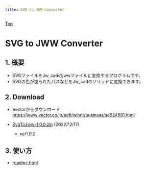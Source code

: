 ```yaml
---
title: SVG to JWW Converter
---
```

[Top](https://junkbulk.com)

# SVG to JWW Converter
## 1. 概要
- SVGファイルをJw_cadのjwwファイルに変換するプログラムです。
- SVGの色が塗られたパスなどをJw_cadのソリッドに変換できます。

## 2. Download
- Vectorからダウンロード　https://www.vector.co.jp/soft/winnt/business/se524991.html

- [SvgToJww-1.0.0.zip](download/SvgToJww-1.0.0.zip) (2022/12/17)
  - ver1.0.0
  
## 3. 使い方
- [readme.html](readme.html)

